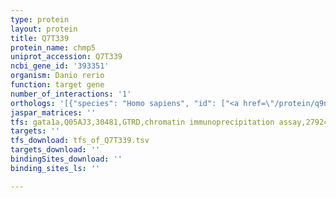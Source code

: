 ```yaml
---
type: protein
layout: protein
title: Q7T339
protein_name: chmp5
uniprot_accession: Q7T339
ncbi_gene_id: '393351'
organism: Danio rerio
function: target gene
number_of_interactions: '1'
orthologs: '[{"species": "Homo sapiens", "id": ["<a href=\"/protein/q9nzz3\">Q9NZZ3</a>"]}, {"species": "Mus musculus", "id": ["<a href=\"/protein/q9d7s9\">Q9D7S9</a>"]}, {"species": "Rattus norvegicus", "id": ["<a href=\"/protein/q4qqv8\">Q4QQV8</a>"]}, {"species": "Drosophila melanogaster", "id": ["<a href=\"/protein/q9vvi9\">Q9VVI9</a>"]}, {"species": "Caenorhabditis elegans", "id": ["<a href=\"/protein/o16458\">O16458</a>"]}, {"species": "Saccharomyces cerevisiae", "id": ["<a href=\"/protein/q03390\">Q03390</a>"]}]'
jaspar_matrices: ''
tfs: gata1a,Q05AJ3,30481,GTRD,chromatin immunoprecipitation assay,27924024%5Buid%5D,No
targets: ''
tfs_download: tfs_of_Q7T339.tsv
targets_download: ''
bindingSites_download: ''
binding_sites_ls: ''

---
```

